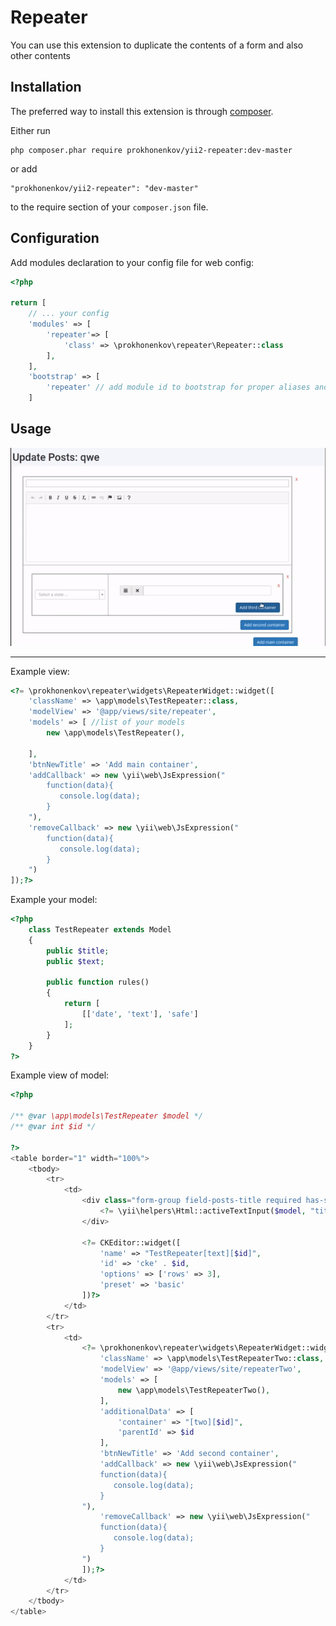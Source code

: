 Repeater
==============
You can use this extension to duplicate the contents of a form and also other contents 

Installation
------------

The preferred way to install this extension is through [composer](http://getcomposer.org/download/).

Either run

```
php composer.phar require prokhonenkov/yii2-repeater:dev-master 
```

or add

```
"prokhonenkov/yii2-repeater": "dev-master"
```

to the require section of your `composer.json` file.

Configuration
-------------

Add modules declaration to your config file for web config:

```php
<?php

return [
    // ... your config
    'modules' => [
        'repeater'=> [
            'class' => \prokhonenkov\repeater\Repeater::class
        ],
    ],
    'bootstrap' => [        
        'repeater' // add module id to bootstrap for proper aliases and url routes binding
    ]

```

Usage
-------------
![Single column example](./resources/presentation.gif?raw=true)

-----
Example view:

```php
<?= \prokhonenkov\repeater\widgets\RepeaterWidget::widget([
    'className' => \app\models\TestRepeater::class,
    'modelView' => '@app/views/site/repeater',
    'models' => [ //list of your models
        new \app\models\TestRepeater(),

    ],
    'btnNewTitle' => 'Add main container',
    'addCallback' => new \yii\web\JsExpression("
        function(data){
           console.log(data);
        }
    "),
    'removeCallback' => new \yii\web\JsExpression("
        function(data){
           console.log(data);
        }
    ")
]);?>

```  
Example your model:

```php
<?php 
    class TestRepeater extends Model
    {
        public $title;
        public $text;
    
        public function rules()
        {
            return [
                [['date', 'text'], 'safe']
            ];
        }
    }
?>
```  

Example view of model:

```php
<?php

/** @var \app\models\TestRepeater $model */
/** @var int $id */

?>
<table border="1" width="100%">
    <tbody>
        <tr>
            <td>
                <div class="form-group field-posts-title required has-success">
                    <?= \yii\helpers\Html::activeTextInput($model, "title[$id]")?>
                </div>
        
                <?= CKEditor::widget([
                    'name' => "TestRepeater[text][$id]",
                    'id' => 'cke' . $id,
                    'options' => ['rows' => 3],
                    'preset' => 'basic'
                ])?>
            </td>
        </tr>
        <tr>
            <td>
                <?= \prokhonenkov\repeater\widgets\RepeaterWidget::widget([
                    'className' => \app\models\TestRepeaterTwo::class,
                    'modelView' => '@app/views/site/repeaterTwo',
                    'models' => [
                        new \app\models\TestRepeaterTwo(),
                    ],
                    'additionalData' => [
                        'container' => "[two][$id]",
                        'parentId' => $id
                    ],
                    'btnNewTitle' => 'Add second container',
                    'addCallback' => new \yii\web\JsExpression("
                    function(data){
                       console.log(data);
                    }
                "),
                    'removeCallback' => new \yii\web\JsExpression("
                    function(data){
                       console.log(data);
                    }
                ")
                ]);?>
            </td>
        </tr>
    </tbody>
</table>
```  
